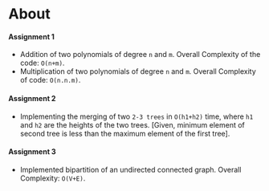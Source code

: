 # About
#### Assignment 1
+ Addition of two polynomials of degree `n` and `m`. Overall Complexity of the code: `O(n+m)`.
+ Multiplication of two polynomials of degree `n` and `m`. Overall Complexity of code: `O(n.n.m)`.
#### Assignment 2
+ Implementing the merging of two `2-3 trees` in `O(h1+h2)` time, where `h1` and `h2` are the heights of the two trees. [Given, minimum element of second tree is less than the maximum element of the first tree].
#### Assignment 3
+ Implemented bipartition of an undirected connected graph. Overall Complexity: `O(V+E)`.
